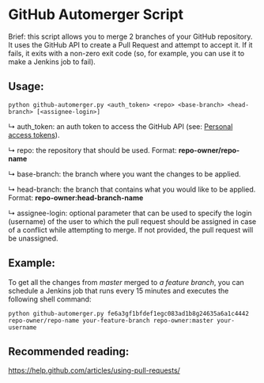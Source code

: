 # GitHub Automerger Script

Brief: this script allows you to merge 2 branches of your GitHub repository. It uses the GitHub API to create a Pull Request and attempt to accept it. If it fails, it exits with a non-zero exit code (so, for example, you can use it to make a Jenkins job to fail).


## Usage:

```
python github-automerger.py <auth_token> <repo> <base-branch> <head-branch> [<assignee-login>]
```

↳  auth_token: an auth token to access the GitHub API (see: [Personal access tokens](https://github.com/settings/tokens)).

↳  repo: the repository that should be used. Format: **repo-owner/repo-name**

↳  base-branch: the branch where you want the changes to be applied.

↳  head-branch: the branch that contains what you would like to be applied. Format: **repo-owner:head-branch-name**

↳  assignee-login: optional parameter that can be used to specify the login (username) of the user to which the pull request should be assigned in case of a conflict while attempting to merge. If not provided, the pull request will be unassigned.


## Example: 

To get all the changes from *master* merged to *a feature branch*, you can schedule a Jenkins job that runs every 15 minutes and executes the following shell command:

```
python github-automerger.py fe6a3gf1bfdef1egc083ad1b8g24635a6a1c4442 repo-owner/repo-name your-feature-branch repo-owner:master your-username
```

## Recommended reading:

https://help.github.com/articles/using-pull-requests/
